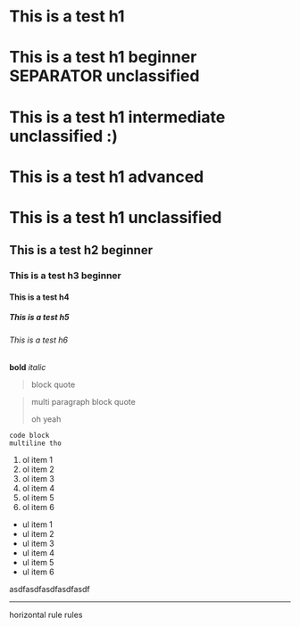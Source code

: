 # This is a test h1 
# This is a test h1 <chip>beginner</chip> SEPARATOR <chip>unclassified</chip>
# This is a test h1 <chip>intermediate</chip> <chip>unclassified :)</chip>
# This is a test h1 <chip>advanced</chip>
# This is a test h1 <chip>unclassified</chip>
## This is a test h2 <chip>beginner</chip>
### This is a test h3 <chip>beginner</chip>
#### This is a test h4
##### This is a test h5
###### This is a test h6


**bold**
*italic*

> block quote

> multi paragraph block quote
>
> oh yeah

    code block
    multiline tho

1. ol item 1
2. ol item 2
3. ol item 3
4. ol item 4
5. ol item 5
6. ol item 6

- ul item 1
- ul item 2
- ul item 3
- ul item 4
- ul item 5
- ul item 6

asdfasdfasdfasdfasdf

---

horizontal rule rules